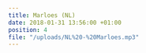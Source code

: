 ```yaml
---
title: Marloes (NL)
date: 2018-01-31 13:56:00 +01:00
position: 4
file: "/uploads/NL%20-%20Marloes.mp3"
---
```


